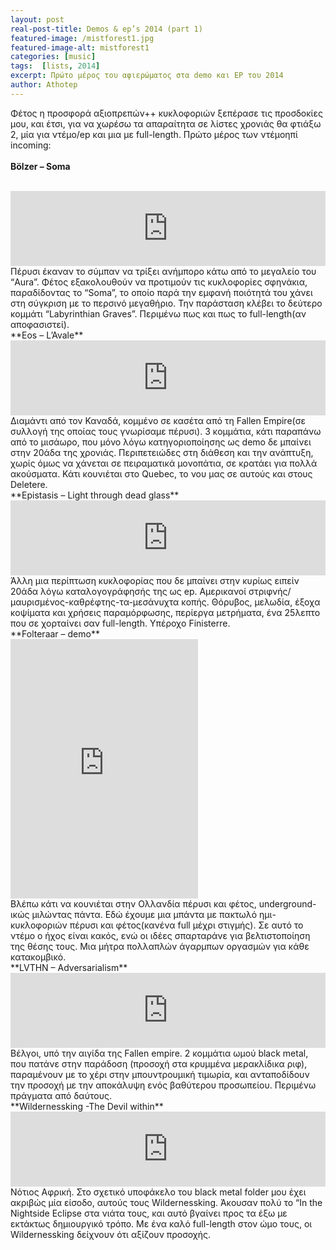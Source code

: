 ```yaml
---
layout: post
real-post-title: Demos & ep’s 2014 (part 1)
featured-image: /mistforest1.jpg
featured-image-alt: mistforest1
categories: [music]
tags:  [lists, 2014]
excerpt: Πρώτο μέρος του αφιερώματος στα demo και EP του 2014
author: Athotep
---
```


Φέτος η προσφορά αξιοπρεπών++ κυκλοφοριών ξεπέρασε τις προσδοκίες μου, και έτσι, για να χωρέσω τα απαραίτητα σε λίστες χρονιάς θα φτιάξω 2, μία για ντέμο/ep και μια με full-length. Πρώτο μέρος των ντέμοηπί incoming:  
<br>
**Bölzer – Soma**  
<br>
<iframe style="border: 0; width: 100%; height: 120px;" src="https://bandcamp.com/EmbeddedPlayer/album=2147920175/size=large/bgcol=ffffff/linkcol=0687f5/tracklist=false/artwork=small/transparent=true/" seamless><a href="http://bolzer.bandcamp.com/album/soma-mmxix">Soma MMXIX by BØLZER</a></iframe>  
<br>
Πέρυσι έκαναν το σύμπαν να τρίξει ανήμπορο κάτω από το μεγαλείο του “Aura”. Φέτος εξακολουθούν να προτιμούν τις κυκλοφορίες σφηνάκια, παραδίδοντας το “Soma”, το οποίο παρά την εμφανή ποιότητά του χάνει στη σύγκριση με το περσινό μεγαθήριο. Την παράσταση κλέβει το δεύτερο κομμάτι “Labyrinthian Graves”. Περιμένω πως και πως το full-length(αν αποφασιστεί).  
<br>
**Eos – L’Avale**  
<br>
<iframe style="border: 0; width: 100%; height: 120px;" src="https://bandcamp.com/EmbeddedPlayer/album=3076528969/size=large/bgcol=ffffff/linkcol=0687f5/tracklist=false/artwork=small/transparent=true/" seamless><a href="http://eosquebec.bandcamp.com/album/laval">L&#39;Avalé by Eos</a></iframe>  
<br>
Διαμάντι από τον Καναδά, κομμένο σε κασέτα από τη Fallen Empire(σε συλλογή της οποίας τους γνωρίσαμε πέρυσι). 3 κομμάτια, κάτι παραπάνω από το μισάωρο, που μόνο λόγω κατηγοριοποίησης ως demo δε μπαίνει στην 20άδα της χρονιάς. Περιπετειώδες στη διάθεση και την ανάπτυξη, χωρίς όμως να χάνεται σε πειραματικά μονοπάτια, σε κρατάει για πολλά ακούσματα. Κάτι κουνιέται στο Quebec, το νου μας σε αυτούς και στους Deletere.  
<br>
**Epistasis – Light through dead glass**  
<br>
<iframe style="border: 0; width: 100%; height: 120px;" src="https://bandcamp.com/EmbeddedPlayer/album=1509624949/size=large/bgcol=ffffff/linkcol=0687f5/tracklist=false/artwork=small/transparent=true/" seamless><a href="http://crucialblast.bandcamp.com/album/light-through-dead-glass">Light Through Dead Glass by EPISTASIS</a></iframe>  
<br>
Άλλη μια περίπτωση κυκλοφορίας που δε μπαίνει στην κυρίως ειπείν 20άδα λόγω καταλογογράφησής της ως ep. Αμερικανοί στριφνής/μαυρισμένος-καθρέφτης-τα-μεσάνυχτα κοπής. Θόρυβος, μελωδία, έξοχα κοψίματα και χρήσεις παραμόρφωσης, περίεργα μετρήματα, ένα 25λεπτο που σε χορταίνει σαν full-length. Υπέροχο Finisterre.  
<br>
**Folteraar – demo**  
<br>
<iframe class="w-full" height="415" src="https://www.youtube.com/embed/HUZPZJtwFD4" frameborder="0" allow="accelerometer; autoplay; encrypted-media; gyroscope; picture-in-picture" allowfullscreen></iframe>  
<br>
Βλέπω κάτι να κουνιέται στην Ολλανδία πέρυσι και φέτος, underground-ικώς μιλώντας πάντα. Εδώ έχουμε μια μπάντα με πακτωλό ημι-κυκλοφοριών πέρυσι και φέτος(κανένα full μέχρι στιγμής). Σε αυτό το ντέμο ο ήχος είναι κακός, ενώ οι ιδέες σπαρταράνε για βελτιστοποίηση της θέσης τους. Μια μήτρα πολλαπλών άγαρμπων οργασμών για κάθε κατακομβικό.  
<br>
**LVTHN – Adversarialism**  
<br>
<iframe style="border: 0; width: 100%; height: 120px;" src="https://bandcamp.com/EmbeddedPlayer/album=536311009/size=large/bgcol=ffffff/linkcol=0687f5/tracklist=false/artwork=small/transparent=true/" seamless><a href="http://amorfatiproductions.bandcamp.com/album/lvthn-adversarialism">LVTHN - Adversarialism by Amor Fati Productions</a></iframe>
Βέλγοι, υπό την αιγίδα της Fallen empire. 2 κομμάτια ωμού black metal, που πατάνε στην παράδοση (προσοχή στα κρυμμένα μερακλίδικα ριφ), παραμένουν με το χέρι στην μπουντρουμική τιμωρία, και ανταποδίδουν την προσοχή με την αποκάλυψη ενός βαθύτερου προσωπείου. Περιμένω πράγματα από δαύτους.  
<br>
**Wildernessking -The Devil within**  
<br>
<iframe style="border: 0; width: 100%; height: 120px;" src="https://bandcamp.com/EmbeddedPlayer/album=768916560/size=large/bgcol=ffffff/linkcol=0687f5/tracklist=false/artwork=small/transparent=true/" seamless><a href="http://wildernessking.bandcamp.com/album/the-devil-within">The Devil Within by Wildernessking</a></iframe>  
<br>
Νότιος Αφρική. Στο σχετικό υποφάκελο του black metal folder μου έχει ακριβώς μία είσοδο, αυτούς τους Wildernessking. Άκουσαν πολύ το “In the Nightside Eclipse στα νιάτα τους, και αυτό βγαίνει προς τα έξω με εκτάκτως δημιουργικό τρόπο. Με ένα καλό full-length στον ώμο τους, οι Wildernessking δείχνουν ότι αξίζουν προσοχής.